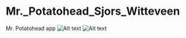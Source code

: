 # Mr._Potatohead_Sjors_Witteveen
Mr. Potatohead app
![Alt text](/Mr._Potatohead_Sjors_Witteveen/doc/Screenshot_20160911-153933.png?raw=true "Screenshot portrait mode")
![Alt text](/Mr._Potatohead_Sjors_Witteveen/doc/Screenshot_20160911-154012.png?raw=true "Screenshot landscape mode")
